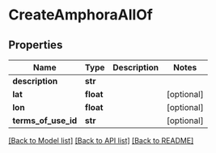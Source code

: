 # CreateAmphoraAllOf

## Properties
Name | Type | Description | Notes
------------ | ------------- | ------------- | -------------
**description** | **str** |  | 
**lat** | **float** |  | [optional] 
**lon** | **float** |  | [optional] 
**terms_of_use_id** | **str** |  | [optional] 

[[Back to Model list]](../README.md#documentation-for-models) [[Back to API list]](../README.md#documentation-for-api-endpoints) [[Back to README]](../README.md)


